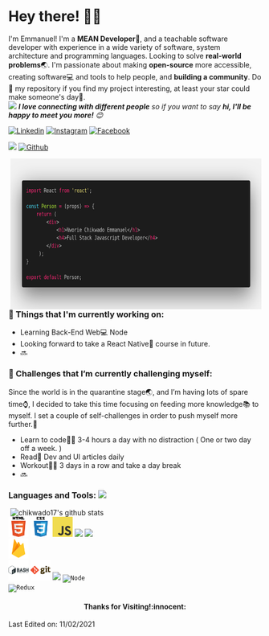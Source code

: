 <!-- Greeting -->
# Hey there! :wave::smiley:

<!--Introduction -->
I'm Emmanuel! I'm a **MEAN Developer**:iphone:, and a teachable software developer with experience in a wide variety of software, system architecture and programming languages. Looking to solve **real-world problems**:earth_asia:. I'm passionate about making **open-source** more accessible, creating software:computer: and tools to help people, and **building a community**. Do :star2: my repository if you find my project interesting, at least your star could make someone's day:pray:.
<br>
<img src="https://media.giphy.com/media/LnQjpWaON8nhr21vNW/giphy.gif" width="40"> <em><b>I love connecting with different people</b> so if you want to say <b>hi, I'll be happy to meet you more!</b> :blush:</em>

<!-- Your badges -->
[![Linkedin](https://img.shields.io/badge/-Emmanuel-blue?style=flat&logo=Linkedin&logoColor=white)](https://www.linkedin.com/in/chikwado-nworie-b8a958152)
[![Instagram](https://img.shields.io/badge/-Emmanuel-c13584?style=flat&labelColor=c13584&logo=instagram&logoColor=white)](https://www.instagram.com/chikwadookoye)
[![Facebook](https://img.shields.io/badge/-Emmanuel-blue?style=flat&labelColor=blue&logo=facebook&logoColor=white)](https://web.facebook.com/chikwado.okoye.52)

<!-- Profile View Count and GitStats -->
![](https://komarev.com/ghpvc/?username=chikwado17&style=flat)
[![Github](https://img.shields.io/badge/-chikwado17-black?style=flat&labelColor=black&logo=github&logoColor=white)](https://gitstats.me/chikwado17)

<!-- Sample Dev class image -->
<img src="https://github.com/chikwado17/code/blob/main/code.png" alt="dev_object" align="right" width="500" height="300" />

### 💼  Things that I'm currently working on: 
* Learning Back-End Web:computer: Node
* Looking forward to take a React Native:calling: course in future.
* 🔜

### 🌱 Challenges that I’m currently challenging myself:
Since the world is in the quarantine stage:earth_asia:, and I’m having lots of spare time:watch:, I decided to take this time focusing on feeding more knowledge:books: to myself. I set a couple of self-challenges in order to push myself more further.:running: 

* Learn to code:man_technologist: 3-4 hours a day with no distraction ( One or two day off a week. ) 
* Read:newspaper: Dev and UI articles daily 
* Workout:weight_lifting_man: 3 days in a row and take a day break 
* 🔜

 ### Languages and Tools: <img src="https://media.giphy.com/media/WUlplcMpOCEmTGBtBW/giphy.gif" width="30">
<p> <!-- GitHub README Stats -->
  <a href="https://gitstats.me/chikwado17">
    <img width="500" height="auto" align="right" alt="chikwado17's github stats" 
         src="https://github-readme-stats.vercel.app/api?username=chikwado17&show_icons=true&theme=algolia&count_private=true&include_all_commits=true" />
  </a>
 <!-- icons -->
<code><a href = "https://developer.mozilla.org/en-US/docs/Web/Guide/HTML/HTML5"><img height="40" src="https://raw.githubusercontent.com/github/explore/80688e429a7d4ef2fca1e82350fe8e3517d3494d/topics/html/html.png"></a></code>
<code><a href = "https://developer.mozilla.org/en-US/docs/Archive/CSS3"><img height="40" src="https://raw.githubusercontent.com/github/explore/80688e429a7d4ef2fca1e82350fe8e3517d3494d/topics/css/css.png"></a></code>
<code><a href = "https://developer.mozilla.org/en-US/docs/Web/JavaScript"><img height="40" src="https://raw.githubusercontent.com/github/explore/80688e429a7d4ef2fca1e82350fe8e3517d3494d/topics/javascript/javascript.png"></a></code>
<code><a href = "https://code.visualstudio.com/"><img height="40" src="https://upload.wikimedia.org/wikipedia/commons/thumb/9/9a/Visual_Studio_Code_1.35_icon.svg/1200px-Visual_Studio_Code_1.35_icon.svg.png"></a></code>
<code><a href = "http://brackets.io/"><img height="40" src="https://upload.wikimedia.org/wikipedia/commons/thumb/4/4c/Brackets_Icon.svg/1024px-Brackets_Icon.svg.png"></a></code>
<br>
<code><a href = "https://firebase.google.com/"><img height="40" src="https://raw.githubusercontent.com/github/explore/80688e429a7d4ef2fca1e82350fe8e3517d3494d/topics/firebase/firebase.png"></a></code>
<br>
<code><a href = "https://www.gnu.org/software/bash/"><img height="40" src="https://raw.githubusercontent.com/github/explore/80688e429a7d4ef2fca1e82350fe8e3517d3494d/topics/bash/bash.png"></a></code>
<code><a href = "https://git-scm.com/"><img height="40" src="https://raw.githubusercontent.com/github/explore/80688e429a7d4ef2fca1e82350fe8e3517d3494d/topics/git/git.png"></a></code>
<code><a href = "https://reactjs.org/React/"><img height="40" src="https://upload.wikimedia.org/wikipedia/commons/a/a7/React-icon.svg"></a></code>
<code><img height="40" src="https://upload.wikimedia.org/wikipedia/commons/d/d9/Node.js_logo.svg" alt="Node"></code>
<br>
<code><img height="40" src="https://upload.wikimedia.org/wikipedia/commons/3/30/Redux_Logo.png" alt="Redux"></code>
<!-- <code><img height="40" src="https://upload.wikimedia.org/wikipedia/commons/3/30/Redux_Logo.png" alt="Redux"></code> -->
</p>

<h4 align="center"> Thanks for Visiting!:innocent:</h4>


Last Edited on: 11/02/2021
